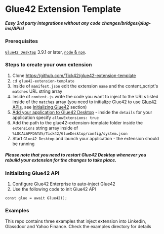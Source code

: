 Glue42 Extension Template
=========================

##### Easy 3rd party integrations without any code changes/bridges/plug-ins/APIs!

### Prerequisites

[```Glue42 Desktop```](https://glue42.com) 3.9.1 or later, [```node``` & ```npm```](https://nodejs.org/en/).

### Steps to create your own extension

1. Clone https://github.com/Tick42/glue42-extension-template
1. ```cd glue42-extension-template```
1. Inside of ```manifest.json``` edit the extension ```name``` and the content_script's ```matches``` URL string array
1. Inside of ```content.js``` write the code you want to inject to the URLs listed inside of the ```matches``` array (you need to initialize Glue42 to use [Glue42 APIs](https://docs.glue42.com/g4e/reference/glue/latest/glue/index.html), see [Initializing Glue42](#initializing-glue42-api) section)
1. [Add your application to Glue42 Desktop](https://docs.glue42.com/g4e/configuration/index.html#configuration-application_configuration) - inside the ```details``` for your application specify ```allowExtensions: true```
1. Add the path to the glue42-extension-template folder inside the ```extensions``` string array inside of ```%LOCALAPPDATA%/Tick42/GlueDesktop/config/system.json```
1. Start ```Glue42 Desktop``` and launch your application - the extension should be running

##### Please note that you need to restart Glue42 Desktop whenever you rebuild your extension for the changes to take place.

### Initializing Glue42 API

1. Configure Glue42 Enterprise to auto-inject Glue42 <TODO LINK TO INSTRUCTIONS>
1. Use the following code to init Glue42 API
```
const glue = await Glue42();
```

### Examples

This repo contains three examples that inject extension into Linkedin, Glassdoor and Yahoo Finance. Check the examples directory for details